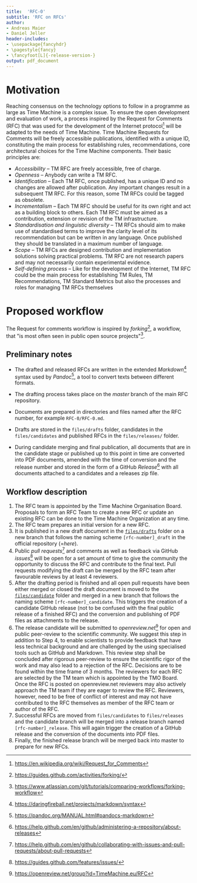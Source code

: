 ```yaml
---
title:  'RFC-0'
subtitle: 'RFC on RFCs'
author:
- Andreas Maier
- Daniel Jeller
header-includes:
- \usepackage{fancyhdr}
- \pagestyle{fancy}
- \fancyfoot[L]{-release-version-}
output: pdf_document
---
```


# Motivation

Reaching consensus on the technology options to follow in a programme as large as Time Machine is a complex issue. To ensure the open development and evaluation of work, a process inspired by the Request for Comments (RFC) that was used for the development of the Internet protocol[^wiki_rfc] will be adapted to the needs of Time Machine. Time Machine Requests for Comments will be freely accessible publications, identified with a unique ID, constituting the main process for establishing rules, recommendations, core architectural choices for the Time Machine components. Their basic principles are:

+ *Accessibility* – TM RFC are freely accessible, free of charge.
+ *Openness* – Anybody can write a TM RFC.
+ *Identification* – Each TM RFC, once published, has a unique ID and no changes are allowed after publication. Any important changes result in a subsequent TM RFC. For this reason, some TM RFCs could be tagged as obsolete.
+ *Incrementalism* – Each TM RFC should be useful for its own right and act as a building block to others. Each TM RFC must be aimed as a contribution, extension or revision of the TM infrastructure.
+ *Standardisation and linguistic diversity* – TM RFCs should aim to make use of standardised terms to improve the clarity level of its recommendation but can be written in any language. Once published they should be translated in a maximum number of language.
+ *Scope* – TM RFCs are designed contribution and implementation solutions solving practical problems. TM RFC are not research papers and may not necessarily contain experimental evidence.
+ *Self-defining process* – Like for the development of the Internet, TM RFC could be the main process for establishing TM Rules, TM Recommendations, TM Standard Metrics but also the processes and roles for managing TM RFCs themselves

# Proposed workflow

The Request for comments workflow is inspired by *forking*[^github_forking], a workflow, that "is most often seen in public open source projects"[^bitbucket_forking].

## Preliminary notes

+ The drafted and released RFCs are written in the extended *Markdown*[^orig_markdown_syntax] syntax used by *Pandoc*[^pandoc_markdown], a tool to convert texts between different formats.

+ The drafting process takes place on the *master* branch of the main RFC repository.

+ Documents are prepared in directories and files named after the RFC number, for example `RFC-0/RFC-0.md`.

+ Drafts are stored in the `files/drafts` folder, candidates in the `files/candidates` and published RFCs in the `files/releases/` folder.

+ During candidate merging and final publication, all documents that are in the candidate stage or published up to this point in time are converted into PDF documents, amended with the time of conversion and the release number and stored in the form of a GitHub *Release*[^github_release] with all documents attached to a candidates and a releases zip file.

## Workflow description

1. The RFC team is appointed by the Time Machine Organisation Board. Proposals to form an RFC Team to create a new RFC or  update an existing RFC can be done to the Time Machine Organization at any time.
2. The RFC team prepares an initial version for a new RFC.
3. It is published in a new draft document in the [`files/drafts`](files/drafts) folder on a new branch that follows the naming scheme `[rfc-number]_draft` in the official repository (=*here*).
4. Public *pull requests*[^github_pullrequest] and comments as well as feedback via GitHub *issues*[^github_issues] will be open for a set amount of time to give the community the opportunity to discuss the RFC and contribute to the final text. Pull requests modifying the draft can be merged by the RFC team after favourable reviews by at least 4 reviewers.
5. After the drafting period is finished and all open pull requests have been either merged or closed the draft document is moved to the [`files/candidate`](files/candidate) folder and merged in a new branch that follows the naming scheme `[rfc-number]_candidate`. This triggers the creation of a candidate GitHub release (not to be confused with the final public release of a finished RFC) and the conversion and publishing of PDF files as attachments to the release.
6. The release candidate will be submitted to *openreview.net*[^openreview_timemachine] for open and public peer-review to the scientific community. We suggest this step in addition to Step 4, to enable scientists to provide feedback that have less technical background and are challenged by the using specialised tools such as GitHub and Markdown. This review step shall be concluded after rigorous peer-review to ensure the scientific rigor of the work and may also lead to a rejection of the RFC. Decisions are to be found within the time frame of 3 months. The reviewers for each RFC are selected by the TM team which is appointed by the TMO Board. Once the RFC is posted on openreview.net reviewers may also actively approach the TM team if they are eager to review the RFC. Reviewers, however, need to be free of conflict of interest and may not have contributed to the RFC themselves as member of the RFC team or author of the RFC.
7. Successful RFCs are moved from `files/candidates` to `files/releases` and the candidate branch will be merged into a release branch named `[rfc-number]_release`. This will again trigger the creation of a GitHub release and the conversion of the documents into PDF files.
8. Finally, the finished release branch will be merged back into master to prepare for new RFCs.

[^wiki_rfc]: <https://en.wikipedia.org/wiki/Request_for_Comments>
[^github_forking]: <https://guides.github.com/activities/forking/>
[^bitbucket_forking]: <https://www.atlassian.com/git/tutorials/comparing-workflows/forking-workflow>
[^orig_markdown_syntax]: <https://daringfireball.net/projects/markdown/syntax>
[^pandoc_markdown]: <https://pandoc.org/MANUAL.html#pandocs-markdown>
[^github_release]: <https://help.github.com/en/github/administering-a-repository/about-releases>
[^github_pullrequest]: <https://help.github.com/en/github/collaborating-with-issues-and-pull-requests/about-pull-requests>
[^github_issues]: <https://guides.github.com/features/issues/>
[^openreview_timemachine]: <https://openreview.net/group?id=TimeMachine.eu/RFC>
